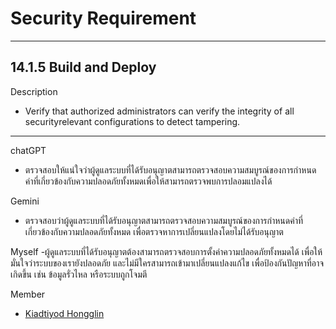 # Security Requirement
---

## 14.1.5  Build and Deploy

Description
- Verify that authorized administrators can verify the integrity of all securityrelevant configurations to detect tampering.

---

chatGPT 
- ตรวจสอบให้แน่ใจว่าผู้ดูแลระบบที่ได้รับอนุญาตสามารถตรวจสอบความสมบูรณ์ของการกำหนดค่าที่เกี่ยวข้องกับความปลอดภัยทั้งหมดเพื่อให้สามารถตรวจพบการปลอมแปลงได้

Gemini
- ตรวจสอบว่าผู้ดูแลระบบที่ได้รับอนุญาตสามารถตรวจสอบความสมบูรณ์ของการกำหนดค่าที่เกี่ยวข้องกับความปลอดภัยทั้งหมด เพื่อตรวจหาการเปลี่ยนแปลงโดยไม่ได้รับอนุญาต

Myself
-ผู้ดูแลระบบที่ได้รับอนุญาตต้องสามารถตรวจสอบการตั้งค่าความปลอดภัยทั้งหมดได้ เพื่อให้มั่นใจว่าระบบของเรายังปลอดภัย และไม่มีใครสามารถเข้ามาเปลี่ยนแปลงแก้ไข เพื่อป้องกันปัญหาที่อาจเกิดขึ้น เช่น ข้อมูลรั่วไหล หรือระบบถูกโจมตี

Member 
- [Kiadtiyod Hongglin](https://professerswitch.github.io/security-requirement)
